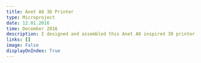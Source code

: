 ```yaml
---
title: Anet A8 3D Printer
type: Microproject
date: 12.01.2016
time: December 2016
description: I designed and assembled this Anet A8 inspired 3D printer with a 0.5mm X-Y-Z slicing precision and 22cm cube printing volume.
links: []
image: False
displayOnIndex: True
---
```

